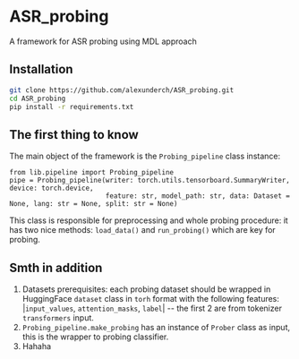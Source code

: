 # ASR_probing
A framework for ASR probing using MDL approach
## Installation
```bash
git clone https://github.com/alexunderch/ASR_probing.git
cd ASR_probing
pip install -r requirements.txt
```
## The first thing to know
The main object of the framework is the `Probing_pipeline` class instance:
```
from lib.pipeline import Probing_pipeline
pipe = Probing_pipeline(writer: torch.utils.tensorboard.SummaryWriter, device: torch.device,
                        feature: str, model_path: str, data: Dataset = None, lang: str = None, split: str = None)
```
This class is responsible for preprocessing and whole probing procedure: it has two nice methods: `load_data()` and `run_probing()` which are key for probing. 

## Smth in addition

1. Datasets prerequisites: each probing dataset should be wrapped in HuggingFace `dataset` class in `torh` format with the following features: |`input_values`, `attention_masks`, `label`| -- the first 2 are from tokenizer `transformers` input. 
2. `Probing_pipeline.make_probing` has an instance of `Prober` class as input, this is the wrapper to probing classifier.
3. Hahaha  
